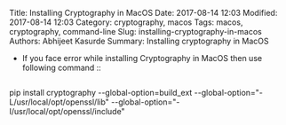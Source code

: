 Title: Installing Cryptography in MacOS
Date: 2017-08-14 12:03
Modified: 2017-08-14 12:03
Category: cryptography, macos
Tags: macos, cryptography, command-line
Slug: installing-cryptography-in-macos
Authors: Abhijeet Kasurde
Summary: Installing cryptography in MacOS

* If you face error while installing Cryptography in MacOS then use following command ::

    <pre>
pip install cryptography --global-option=build_ext --global-option="-L/usr/local/opt/openssl/lib" --global-option="-I/usr/local/opt/openssl/include"
    </pre>
